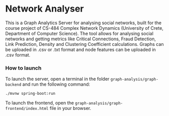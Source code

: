 # Network Analyser

This is a Graph Analytics Server for analysing social networks, built for the course project of CS-484 Complex Network Dynamics (University of Crete, Department of Computer Science). The tool allows for analysing social networks and getting metrics like Critical Connections, Fraud Detection, Link Prediction, Density and Clustering Coefficient calculations. Graphs can be uploaded in .csv or .txt format and node features can be uploaded in .csv format.

### How to launch

To launch the server, open a terminal in the folder `graph-analysis/graph-backend` and run the following command:
```
./mvnw spring-boot:run
```

To launch the frontend, open the `graph-analysis/graph-frontend/index.html` file in your browser.
